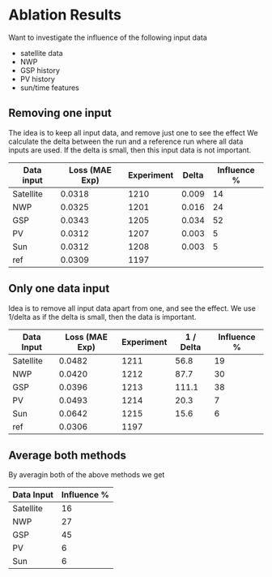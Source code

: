 # Ablation Results

Want to investigate the influence of the following input data

- satellite data
- NWP
- GSP history
- PV history
- sun/time features

## Removing one input

The idea is to keep all input data, and remove just one to see the effect
We calculate the delta between the run and a reference run where all data inputs are used. 
If the delta is small, then this input data is not important. 

| Data input      | Loss (MAE Exp)| Experiment | Delta | Influence % |
| ----------- | ----------- | ----- | --- | --- |
| Satellite      | 0.0318       |1210 |  0.009 | 14
| NWP   | 0.0325        |1201 | 0.016 | 24
| GSP   |  0.0343       | 1205| 0.034 | 52
| PV   | 0.0312        | 1207 | 0.003 | 5
| Sun   | 0.0312       | 1208| 0.003 | 5
| ref   | 0.0309        | 1197 | 

## Only one data input

Idea is to remove all input data apart from one, and see the effect. 
We use 1/delta as if the delta is small, then the data is important.

| Data Input      | Loss (MAE Exp)| Experiment | 1 / Delta | Influence % |
| ----------- | ----------- | ----- | --- | --- |
| Satellite      |  0.0482      | 1211| 56.8 | 19
| NWP   |          0.0420|  1212| 87.7 | 30
| GSP   |         0.0396|  1213 | 111.1 | 38
| PV   |        0.0493 |  1214 | 20.3 | 7
| Sun   |    0.0642     | 1215| 15.6 | 6
| ref   | 0.0306        | 1197 |

## Average both methods

By averagin both of the above methods we get

| Data Input      | Influence % |
| ----------- | ----------- |
| Satellite      |  16
| NWP   |          27
| GSP   |        45
| PV   |       6  | 
| Sun   |    6    | |